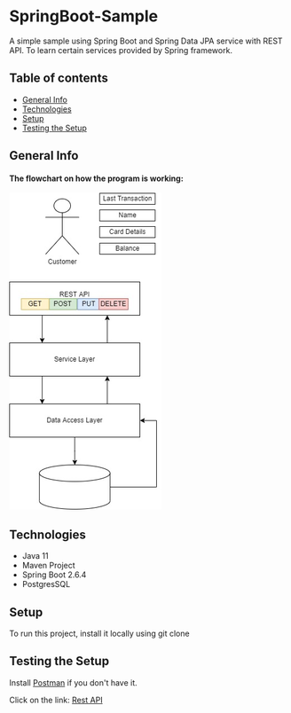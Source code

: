 # SpringBoot-Sample
A simple sample using Spring Boot and Spring Data JPA service with REST API. To learn certain services provided by Spring framework.

## Table of contents
* [General Info](#general-info)
* [Technologies](#technologies)
* [Setup](#setup)
* [Testing the Setup](#testing-the-setup)

## General Info
#### The flowchart on how the program is working:
![](./flowDiagram.jpg)

## Technologies
* Java 11
* Maven Project
* Spring Boot 2.6.4
* PostgresSQL

## Setup
To run this project, install it locally using git clone

## Testing the Setup
Install [Postman](https://dl.pstmn.io/download/latest/osx) if you don't have it.

Click on the link:  [Rest API](https://www.getpostman.com/collections/e6b88836cdabb3e5db16)
